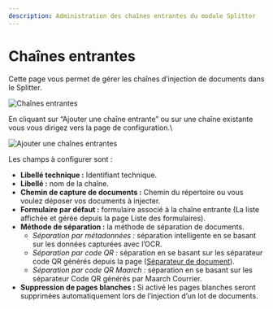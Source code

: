 ```yaml
---
description: Administration des chaînes entrantes du module Splitter
---
```


# Chaînes entrantes

Cette page vous permet de gérer les chaînes d’injection de documents dans le Splitter.

![Chaînes entrantes](../../.gitbook/assets/2022-05-11\_14-20.png)

En cliquant sur “Ajouter une chaîne entrante” ou sur une chaîne existante vous vous dirigez vers la page de configuration.\


![Ajouter une chaînes entrantes](../../.gitbook/assets/2022-05-11\_14-42.png)

Les champs à configurer sont :

* **Libellé technique :** Identifiant technique.
* **Libellé :** nom de la chaîne.
* **Chemin de capture de documents :** Chemin du répertoire ou vous voulez déposer vos documents à injecter.
* **Formulaire par défaut :** formulaire associé à la chaîne entrante (La liste affichée et gérée depuis la page Liste des formulaires).
* **Méthode de séparation :** la méthode de séparation de documents.
  * _Séparation par métadonnées :_ séparation intelligente en se basant sur les données capturées avec l’OCR.&#x20;
  * _Séparation par code QR :_ séparation en se basant sur les séparateur code QR générés depuis la page ([Séparateur de document](separateurs-de-documents.md)).
  * _Séparation par code QR Maarch :_ séparation en se basant sur les séparateur Code QR générés par Maarch Courrier.
* **Suppression de pages blanches :** Si activé les pages blanches seront supprimées automatiquement lors de l’injection d’un lot de documents.

